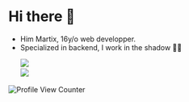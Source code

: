 # Hi there 👋
- Him Martix, 16y/o web developper.
- Specialized in backend, I work in the shadow 🐱‍👤 


<ul style="list-style-type: none">
  <li>
    <img src="https://github-readme-stats.vercel.app/api?username=MartixInTheMatrix&theme=dark&show_icons=true">
  </li>
  <li>
    <img src="https://github-readme-stats.vercel.app/api/top-langs/?username=MartixInTheMatrix&theme=dark">
  </li>
 </ul>
 
![Profile View Counter](https://komarev.com/ghpvc/?username=MartixInTheMatrix)
